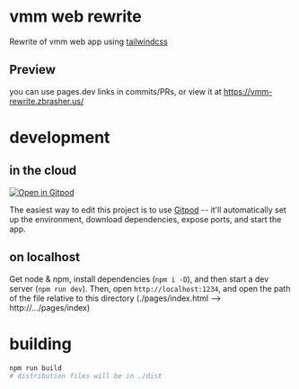 # vmm web rewrite
Rewrite of vmm web app using [tailwindcss](https://tailwindcss.com)

## Preview

you can use pages.dev links in commits/PRs, or view it at https://vmm-rewrite.zbrasher.us/

# development

## in the cloud
[![Open in Gitpod](https://gitpod.io/button/open-in-gitpod.svg)](https://gitpod.io/#https://github.com/auspiciousity/vmm-web-rewrite)

The easiest way to edit this project is to use [Gitpod](https://gitpod.io) -- it'll automatically set up the environment, download dependencies, expose ports, and start the app.

## on localhost

Get node & npm, install dependencies (`npm i -D`), and then start a dev server (`npm run dev`). Then, open `http://localhost:1234`, and open the path of the file relative to this directory (./pages/index.html --> http://.../pages/index)

# building
```sh
npm run build
# distribution files will be in ./dist
```
